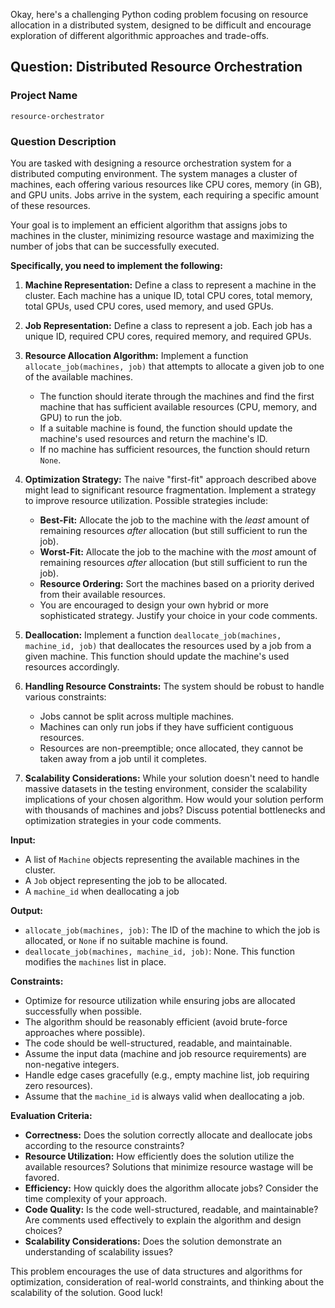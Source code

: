 Okay, here's a challenging Python coding problem focusing on resource allocation in a distributed system, designed to be difficult and encourage exploration of different algorithmic approaches and trade-offs.

## Question: Distributed Resource Orchestration

### Project Name

`resource-orchestrator`

### Question Description

You are tasked with designing a resource orchestration system for a distributed computing environment. The system manages a cluster of machines, each offering various resources like CPU cores, memory (in GB), and GPU units. Jobs arrive in the system, each requiring a specific amount of these resources.

Your goal is to implement an efficient algorithm that assigns jobs to machines in the cluster, minimizing resource wastage and maximizing the number of jobs that can be successfully executed.

**Specifically, you need to implement the following:**

1.  **Machine Representation:** Define a class to represent a machine in the cluster. Each machine has a unique ID, total CPU cores, total memory, total GPUs, used CPU cores, used memory, and used GPUs.

2.  **Job Representation:** Define a class to represent a job. Each job has a unique ID, required CPU cores, required memory, and required GPUs.

3.  **Resource Allocation Algorithm:** Implement a function `allocate_job(machines, job)` that attempts to allocate a given job to one of the available machines.
    *   The function should iterate through the machines and find the first machine that has sufficient available resources (CPU, memory, and GPU) to run the job.
    *   If a suitable machine is found, the function should update the machine's used resources and return the machine's ID.
    *   If no machine has sufficient resources, the function should return `None`.

4.  **Optimization Strategy:** The naive "first-fit" approach described above might lead to significant resource fragmentation. Implement a strategy to improve resource utilization. Possible strategies include:
    *   **Best-Fit:** Allocate the job to the machine with the *least* amount of remaining resources *after* allocation (but still sufficient to run the job).
    *   **Worst-Fit:** Allocate the job to the machine with the *most* amount of remaining resources *after* allocation (but still sufficient to run the job).
    *   **Resource Ordering:** Sort the machines based on a priority derived from their available resources.
    *   You are encouraged to design your own hybrid or more sophisticated strategy.  Justify your choice in your code comments.

5.  **Deallocation:** Implement a function `deallocate_job(machines, machine_id, job)` that deallocates the resources used by a job from a given machine. This function should update the machine's used resources accordingly.

6.  **Handling Resource Constraints:** The system should be robust to handle various constraints:
    *   Jobs cannot be split across multiple machines.
    *   Machines can only run jobs if they have sufficient contiguous resources.
    *   Resources are non-preemptible; once allocated, they cannot be taken away from a job until it completes.

7.  **Scalability Considerations:**  While your solution doesn't need to handle massive datasets in the testing environment, consider the scalability implications of your chosen algorithm.  How would your solution perform with thousands of machines and jobs?  Discuss potential bottlenecks and optimization strategies in your code comments.

**Input:**

*   A list of `Machine` objects representing the available machines in the cluster.
*   A `Job` object representing the job to be allocated.
*   A `machine_id` when deallocating a job

**Output:**

*   `allocate_job(machines, job)`: The ID of the machine to which the job is allocated, or `None` if no suitable machine is found.
*   `deallocate_job(machines, machine_id, job)`: None. This function modifies the `machines` list in place.

**Constraints:**

*   Optimize for resource utilization while ensuring jobs are allocated successfully when possible.
*   The algorithm should be reasonably efficient (avoid brute-force approaches where possible).
*   The code should be well-structured, readable, and maintainable.
*   Assume the input data (machine and job resource requirements) are non-negative integers.
*   Handle edge cases gracefully (e.g., empty machine list, job requiring zero resources).
*   Assume that the `machine_id` is always valid when deallocating a job.

**Evaluation Criteria:**

*   **Correctness:** Does the solution correctly allocate and deallocate jobs according to the resource constraints?
*   **Resource Utilization:** How efficiently does the solution utilize the available resources?  Solutions that minimize resource wastage will be favored.
*   **Efficiency:** How quickly does the algorithm allocate jobs?  Consider the time complexity of your approach.
*   **Code Quality:** Is the code well-structured, readable, and maintainable? Are comments used effectively to explain the algorithm and design choices?
*   **Scalability Considerations:** Does the solution demonstrate an understanding of scalability issues?

This problem encourages the use of data structures and algorithms for optimization, consideration of real-world constraints, and thinking about the scalability of the solution. Good luck!
